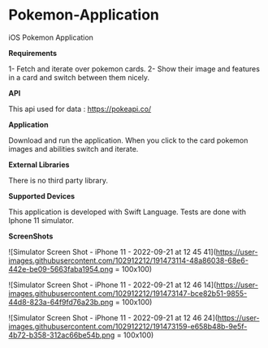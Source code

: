 # Pokemon-Application
iOS Pokemon Application 

**Requirements**

1- Fetch and iterate over pokemon cards.
2- Show their image and features in a card and switch between them nicely.

**API**

This api used for data : https://pokeapi.co/

**Application**

Download and run the application. When you click to the card pokemon images and abilities switch and iterate.

**External Libraries**

There is no third party library.

**Supported Devices**

This application is developed with Swift Language.
Tests are done with Iphone 11 simulator.

**ScreenShots**

![Simulator Screen Shot - iPhone 11 - 2022-09-21 at 12 45 41](https://user-images.githubusercontent.com/102912212/191473114-48a86038-68e6-442e-be09-5663faba1954.png = 100x100)

![Simulator Screen Shot - iPhone 11 - 2022-09-21 at 12 46 14](https://user-images.githubusercontent.com/102912212/191473147-bce82b51-9855-44d8-823a-64f9fd76a23b.png = 100x100)

![Simulator Screen Shot - iPhone 11 - 2022-09-21 at 12 46 24](https://user-images.githubusercontent.com/102912212/191473159-e658b48b-9e5f-4b72-b358-312ac66be54b.png = 100x100)
